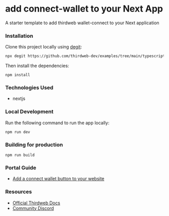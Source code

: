 # add connect-wallet to your Next App

A starter template to add thirdweb wallet-connect to your Next application

### Installation

Clone this project locally using [degit](https://npmjs.org/package/degit):

```bash
npx degit https://github.com/thirdweb-dev/examples/tree/main/typescript/add-connect-wallet
```

Then install the dependencies:

```
npm install
```

### Technologies Used

- nextjs

### Local Development

Run the following command to run the app locally:

```
npm run dev
```

### Building for production

```
npm run build
```

### Portal Guide

- [Add a connect wallet button to your website](https://portal.thirdweb.com/guides/add-connectwallet-to-your-website)

### Resources

- [Official Thirdweb Docs](https://portal.thirdweb.com)
- [Community Discord](https://discord.gg/thirdweb)
